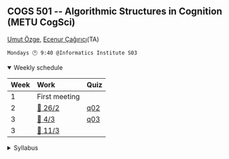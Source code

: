 COGS 501 -- Algorithmic Structures in Cognition (METU CogSci)
-------------------------------------------------------------

[Umut Özge](mailto:umozge@metu.edu.tr), [Ecenur Çağırıcı](mailto:ecenurc@metu.edu.tr)(TA)


```
Mondays 🕐 9:40 @Informatics Institute S03
```

<details open>
<summary>
Weekly schedule
</summary>

|Week| Work | Quiz |
:--- |:-------|:----|
1    | First meeting |
2    | [:calendar: 26/2](weeks/w02.md)|[q02](weeks/q02.md)|
3    | [:calendar: 4/3](weeks/w03.md)|[q03](weeks/q03.md)|
3    | [:calendar: 11/3](weeks/w04.md)||

</details>

<details>
<summary>
Syllabus 
</summary>

##### Prerequisites

None.

##### Textbooks

* [Discrete Mathematics: An Open Introduction, 3rd ed.](https://discrete.openmathbooks.org/dmoi3/frontmatter.html)
* [How to Design Programs, 2nd ed.](https://htdp.org/)

##### Plan (tentative)

* Chapters 0, 1, 3 of Discrete Math.
* Sections I and II of HTDP

##### Conduct

* Study the weekly content at home.
* Ask your questions in class.
* Answer our questions in the weekly quiz.

##### Grading

* 50% Weekly in-class quizzes (10-12 in total, we pick best 8-10)
* 20% Programming assignment(s)
* 30% Final exam (in-class)

##### Make-ups

Only available by official medical report.

##### Attendance

It's OK to attend only the quizzes, which tend to be toward the end.

</details>



